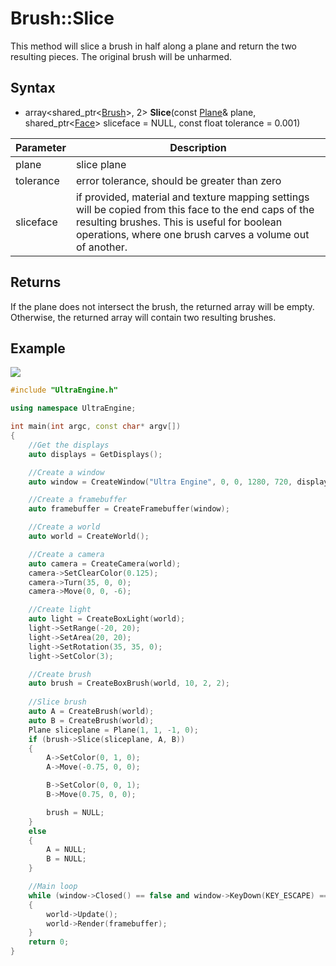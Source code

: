 # Brush::Slice

This method will slice a brush in half along a plane and return the two resulting pieces. The original brush will be unharmed.

## Syntax

- array<shared_ptr<[Brush](Brush.md)\>, 2\> **Slice**(const [Plane](Plane.md)& plane, shared_ptr<[Face](Face.md)> sliceface = NULL, const float tolerance = 0.001)

| Parameter | Description |
|---|---|
| plane | slice plane |
| tolerance | error tolerance, should be greater than zero |
| sliceface | if provided, material and texture mapping settings will be copied from this face to the end caps of the resulting brushes. This is useful for boolean operations, where one brush carves a volume out of another.

## Returns

If the plane does not intersect the brush, the returned array will be empty. Otherwise, the returned array will contain two resulting brushes.

## Example

![](https://github.com/UltraEngine/Documentation/raw/master/Images/brush_slice.jpg)

```c++
#include "UltraEngine.h"

using namespace UltraEngine;

int main(int argc, const char* argv[])
{
    //Get the displays
    auto displays = GetDisplays();

    //Create a window
    auto window = CreateWindow("Ultra Engine", 0, 0, 1280, 720, displays[0], WINDOW_CENTER | WINDOW_TITLEBAR);

    //Create a framebuffer
    auto framebuffer = CreateFramebuffer(window);

    //Create a world
    auto world = CreateWorld();

    //Create a camera    
    auto camera = CreateCamera(world);
    camera->SetClearColor(0.125);
    camera->Turn(35, 0, 0);
    camera->Move(0, 0, -6);

    //Create light
    auto light = CreateBoxLight(world);
    light->SetRange(-20, 20);
    light->SetArea(20, 20);
    light->SetRotation(35, 35, 0);
    light->SetColor(3);

    //Create brush
    auto brush = CreateBoxBrush(world, 10, 2, 2);
    
    //Slice brush
    auto A = CreateBrush(world);
    auto B = CreateBrush(world);
    Plane sliceplane = Plane(1, 1, -1, 0);
    if (brush->Slice(sliceplane, A, B))
    {
        A->SetColor(0, 1, 0);
        A->Move(-0.75, 0, 0);

        B->SetColor(0, 0, 1);
        B->Move(0.75, 0, 0);

        brush = NULL;
    }
    else
    {
        A = NULL;
        B = NULL;
    }

    //Main loop
    while (window->Closed() == false and window->KeyDown(KEY_ESCAPE) == false)
    {
        world->Update();
        world->Render(framebuffer);
    }
    return 0;
}
```
